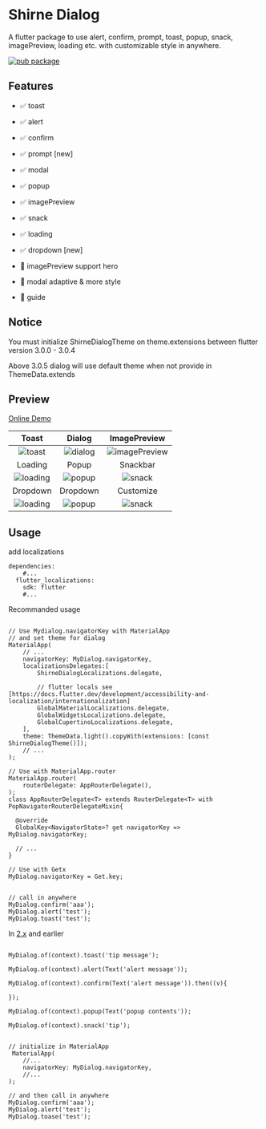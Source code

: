 # Shirne Dialog

A flutter package to use alert, confirm, prompt, toast, popup, snack, imagePreview, loading etc. with customizable style in anywhere.

<a href="https://pub.dev/packages/shirne_dialog">
    <img src="https://img.shields.io/pub/v/shirne_dialog.svg" alt="pub package" />
</a>

## Features

- ✅ toast
- ✅ alert
- ✅ confirm
- ✅ prompt [new]
- ✅ modal
- ✅ popup
- ✅ imagePreview
- ✅ snack
- ✅ loading
- ✅ dropdown [new]


- 🚧 imagePreview support hero
- 🚧 modal adaptive & more style
- 🚧 guide

## Notice

You must initialize ShirneDialogTheme on theme.extensions between flutter version 3.0.0 - 3.0.4

Above 3.0.5 dialog will use default theme when not provide in ThemeData.extends

## Preview

[Online Demo](https://shirne.github.io/dialog/)

|Toast|Dialog|ImagePreview|
|:-:|:-:|:-:|
|![toast](preview/toast.gif)|![dialog](preview/dialog.gif)|![imagePreview](preview/preview.gif)|
|Loading|Popup|Snackbar|
|![loading](preview/loading.gif)|![popup](preview/popup.gif)|![snack](preview/snack.gif)|
|Dropdown|Dropdown|Customize|
|![loading](preview/dropdown1.jpg)|![popup](preview/dropdown2.jpg)|![snack](preview/preview.jpg)|

## Usage

add localizations

```
dependencies:
    #...
  flutter_localizations:
    sdk: flutter
    #...
```

Recommanded usage
```

// Use Mydialog.navigatorKey with MaterialApp
// and set theme for dialog
MaterialApp(
    // ...
    navigatorKey: MyDialog.navigatorKey,
    localizationsDelegates:[
        ShirneDialogLocalizations.delegate,

        // flutter locals see [https://docs.flutter.dev/development/accessibility-and-localization/internationalization]
        GlobalMaterialLocalizations.delegate,
        GlobalWidgetsLocalizations.delegate,
        GlobalCupertinoLocalizations.delegate,
    ],
    theme: ThemeData.light().copyWith(extensions: [const ShirneDialogTheme()]);
    // ...
);

// Use with MaterialApp.router
MaterialApp.router(
    routerDelegate: AppRouterDelegate(),
);
class AppRouterDelegate<T> extends RouterDelegate<T> with PopNavigatorRouterDelegateMixin{
  
  @override
  GlobalKey<NavigatorState>? get navigatorKey => MyDialog.navigatorKey;

  // ...
}

// Use with Getx
MyDialog.navigatorKey = Get.key;
 

// call in anywhere
MyDialog.confirm('aaa');
MyDialog.alert('test');
MyDialog.toast('test');
```

In [2.x](https://pub.dev/packages/shirne_dialog2) and earlier
```

MyDialog.of(context).toast('tip message');

MyDialog.of(context).alert(Text('alert message'));

MyDialog.of(context).confirm(Text('alert message')).then((v){

});

MyDialog.of(context).popup(Text('popup contents'));

MyDialog.of(context).snack('tip');


// initialize in MaterialApp
 MaterialApp(
    //...
    navigatorKey: MyDialog.navigatorKey,
    //...
);

// and then call in anywhere
MyDialog.confirm('aaa');
MyDialog.alert('test');
MyDialog.toase('test');
```
